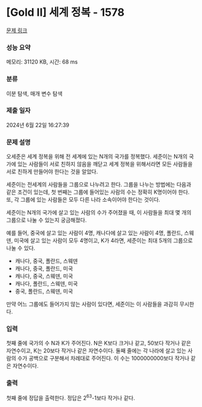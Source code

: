 # [Gold II] 세계 정복 - 1578 

[문제 링크](https://www.acmicpc.net/problem/1578) 

### 성능 요약

메모리: 31120 KB, 시간: 68 ms

### 분류

이분 탐색, 매개 변수 탐색

### 제출 일자

2024년 6월 22일 16:27:39

### 문제 설명

<p>오세준은 세계 정복을 위해 전 세계에 있는 N개의 국가를 정복했다. 세준이는 N개의 국가에 있는 사람들이 서로 친하지 않음을 깨닫고 세계 정복을 위해서라면 모든 사람들을 서로 친하게 만들어야 한다는 것을 알았다.</p>

<p>세준이는 전세계의 사람들을 그룹으로 나누려고 한다. 그룹을 나누는 방법에는 다음과 같은 조건이 있는데, 첫 번째는 그룹에 들어있는 사람의 수는 정확히 K명이어야 한다. 또, 각 그룹에 있는 사람들은 모두 다른 나라 소속이어야 한다는 것이다.</p>

<p>세준이는 N개의 국가에 살고 있는 사람의 수가 주어졌을 때, 이 사람들을 최대 몇 개의 그룹으로 나눌 수 있는지 궁금해졌다.</p>

<p>예를 들어, 중국에 살고 있는 사람이 4명, 캐나다에 살고 있는 사람이 4명, 폴란드, 스웨덴, 미국에 살고 있는 사람이 모두 4명이고, K가 4라면, 세준이는 최대 5개의 그룹으로 나눌 수 있다.</p>

<ul>
	<li>캐나다, 중국, 폴란드, 스웨덴</li>
	<li>캐나다, 중국, 폴란드, 미국</li>
	<li>캐나다, 중국, 스웨덴, 미국</li>
	<li>캐나다, 폴란드, 스웨덴, 미국</li>
	<li>중국, 폴란드, 스웨덴, 미국</li>
</ul>

<p>만약 어느 그룹에도 들어가지 않는 사람이 있다면, 세준이는 이 사람들을 과감히 무시한다.</p>

### 입력 

 <p>첫째 줄에 국가의 수 N과 K가 주어진다. N은 K보다 크거나 같고, 50보다 작거나 같은 자연수이고, K는 20보다 작거나 같은 자연수이다. 둘째 줄에는 각 나라에 살고 있는 사람의 수가 공백으로 구분해서 차례대로 주어진다. 이 수는 1000000000보다 작거나 같은 자연수이다.</p>

### 출력 

 <p>첫째 줄에 정답을 출력한다. 정답은 2<sup>63</sup>-1보다 작거나 같다.</p>

